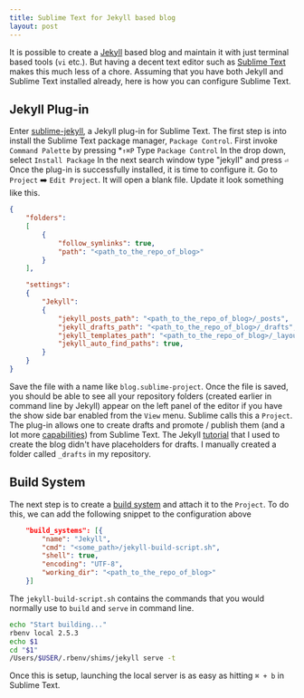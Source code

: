 ```yaml
---
title: Sublime Text for Jekyll based blog
layout: post
---
```

It is possible to create a [Jekyll] based blog and maintain it with just terminal based tools (`vi` etc.). But having a decent text editor such as [Sublime Text] makes this much less of a chore. Assuming that you have both Jekyll and Sublime Text installed already, here is how you can configure Sublime Text.


## Jekyll Plug-in ##
Enter [sublime-jekyll], a Jekyll plug-in for Sublime Text. The first step is into install the Sublime Text package manager, `Package Control`. 
    First invoke `Command Palette` by pressing *`↑⌘P`
    Type `Package Control`
    In the drop down, select `Install Package`
    In the next search window type "jekyll" and press `⏎`
Once the plug-in is successfully installed, it is time to configure it. Go to `Project` ➡️ `Edit Project`. It will open a blank file. Update it look something like this.
```json
{
    "folders":
    [
        {
            "follow_symlinks": true,
            "path": "<path_to_the_repo_of_blog>"
        }
    ],

    "settings":
    {
        "Jekyll":   
        {
            "jekyll_posts_path": "<path_to_the_repo_of_blog>/_posts",
            "jekyll_drafts_path": "<path_to_the_repo_of_blog>/_drafts",
            "jekyll_templates_path": "<path_to_the_repo_of_blog>/_layouts",
            "jekyll_auto_find_paths": true,
        }
    }
}
```
Save the file with a name like `blog.sublime-project`. Once the file is saved, you should be able to see all your repository folders (created earlier in command line by Jekyll) appear on the left panel of the editor if you have the show side bar enabled from the `View` menu. Sublime calls this a `Project`. The plug-in allows one to create drafts and promote / publish them (and a lot more [capabilities]) from Sublime Text. The Jekyll [tutorial] that I used to create the blog didn't have placeholders for drafts. I manually created a folder called `_drafts` in my repository.  

## Build System ##
The next step is to create a [build system] and attach it to the `Project`. To do this, we can add the following snippet to the configuration above
```json
    "build_systems": [{
        "name": "Jekyll",
        "cmd": "<some_path>/jekyll-build-script.sh",
        "shell": true,
        "encoding": "UTF-8",
        "working_dir": "<path_to_the_repo_of_blog>"
    }]
```
The `jekyll-build-script.sh` contains the commands that you would normally use to `build` and `serve` in command line.

```sh
echo "Start building..."
rbenv local 2.5.3
echo $1
cd "$1"
/Users/$USER/.rbenv/shims/jekyll serve -t
```
Once this is setup, launching the local server is as easy as hitting `⌘ + b` in Sublime Text.

[Jekyll]:https://jekyllrb.com
[Sublime Text]: https://www.sublimetext.com
[sublime-jekyll]: https://packagecontrol.io/packages/Jekyll
[tutorial]: https://jekyllrb.com/docs/step-by-step/01-setup/
[build system]: https://www.sublimetext.com/docs/3/build_systems.html
[capabilities]: https://sublime-jekyll.readthedocs.io/en/latest/commands.html